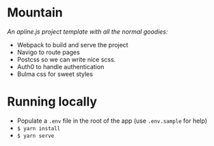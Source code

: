# Mountain
_An apline.js project template with all the normal goodies:_

- Webpack to build and serve the project
- Navigo to route pages
- Postcss so we can write nice scss. 
- Auth0 to handle authentication
- Bulma css for sweet styles


# Running locally

- Populate a `.env` file in the root of the app (use `.env.sample` for help)
- `$ yarn install`
- `$ yarn serve`
